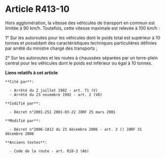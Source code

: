 # Article R413-10

Hors agglomération, la vitesse des véhicules de transport en commun est limitée à 90 km/h. Toutefois, cette vitesse maximale
est relevée à 100 km/h :

1° Sur les autoroutes pour les véhicules dont le poids total est supérieur à 10 tonnes et possédant des caractéristiques
techniques particulières définies par arrêté du ministre chargé des transports ;

2° Sur les autoroutes et les routes à chaussées séparées par un terre-plein central pour les véhicules dont le poids est
inférieur ou égal à 10 tonnes.

**Liens relatifs à cet article**

	**Cité par**:

	  - Arrêté du 2 juillet 1982 - art. 71 (V)
	  - Arrêté du 23 novembre 1992 - art. 2 (VD)

	**Codifié par**:

	  - Décret n°2001-251 2001-03-22 JORF 25 mars 2001

	**Modifié par**:

	  - Décret n°2006-1812 du 23 décembre 2006 - art. 3 () JORF 31 décembre 2006

	**Anciens textes**:

	  - Code de la route - art. R10-3 (Ab)

